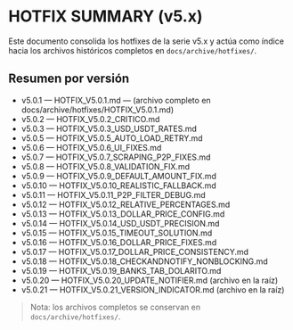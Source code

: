 # HOTFIX SUMMARY (v5.x)

Este documento consolida los hotfixes de la serie v5.x y actúa como índice hacia los archivos históricos completos en `docs/archive/hotfixes/`.

## Resumen por versión

- v5.0.1 — HOTFIX_V5.0.1.md — (archivo completo en docs/archive/hotfixes/HOTFIX_V5.0.1.md)
- v5.0.2 — HOTFIX_V5.0.2_CRITICO.md
- v5.0.3 — HOTFIX_V5.0.3_USD_USDT_RATES.md
- v5.0.5 — HOTFIX_V5.0.5_AUTO_LOAD_RETRY.md
- v5.0.6 — HOTFIX_V5.0.6_UI_FIXES.md
- v5.0.7 — HOTFIX_V5.0.7_SCRAPING_P2P_FIXES.md
- v5.0.8 — HOTFIX_V5.0.8_VALIDATION_FIX.md
- v5.0.9 — HOTFIX_V5.0.9_DEFAULT_AMOUNT_FIX.md
- v5.0.10 — HOTFIX_V5.0.10_REALISTIC_FALLBACK.md
- v5.0.11 — HOTFIX_V5.0.11_P2P_FILTER_DEBUG.md
- v5.0.12 — HOTFIX_V5.0.12_RELATIVE_PERCENTAGES.md
- v5.0.13 — HOTFIX_V5.0.13_DOLLAR_PRICE_CONFIG.md
- v5.0.14 — HOTFIX_V5.0.14_USD_USDT_PRECISION.md
- v5.0.15 — HOTFIX_V5.0.15_TIMEOUT_SOLUTION.md
- v5.0.16 — HOTFIX_V5.0.16_DOLLAR_PRICE_FIXES.md
- v5.0.17 — HOTFIX_V5.0.17_DOLLAR_PRICE_CONSISTENCY.md
- v5.0.18 — HOTFIX_V5.0.18_CHECKANDNOTIFY_NONBLOCKING.md
- v5.0.19 — HOTFIX_V5.0.19_BANKS_TAB_DOLARITO.md
- v5.0.20 — HOTFIX_V5.0.20_UPDATE_NOTIFIER.md (archivo en la raíz)
- v5.0.21 — HOTFIX_V5.0.21_VERSION_INDICATOR.md (archivo en la raíz)

> Nota: los archivos completos se conservan en `docs/archive/hotfixes/`.
